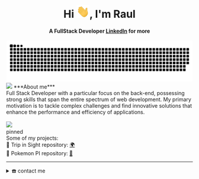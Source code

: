 <div align="center">
<h1 align="center">Hi <img width="35" src="https://github.com/1999AZZAR/1999AZZAR/blob/main/resources/img/waving.gif">, I'm Raul</h1>
<h4 align="center">A FullStack Developer <a href="https://www.linkedin.com/in/raúl-contreras-a0498724a" target="_blank">LinkedIn</a> for more</h4>
</div>

<div align="center">
<!--   <a href="https://1999azzar.github.io/1999AZZAR/"> -->
  <img  src="https://github.com/1999AZZAR/1999AZZAR/blob/main/resources/img/grid-snake.svg"
       alt="snake" /></a>
</div>

<div>
  <img src="https://media.giphy.com/media/ObNTw8Uzwy6KQ/giphy.gif" width="30px">&nbsp;***About me***
  <br>
  Full Stack Developer with a particular focus on the back-end, possessing strong skills that span the entire spectrum of web 
  development. My primary motivation is to tackle complex challenges and find innovative solutions that enhance the performance and 
  efficiency of applications.
</div>
<br>
<div>
  <img src="https://skillicons.dev/icons?i=html,css,js,git,mysql,nodejs,react,redux,ts" />
</div>

<div> 
  <a>pinned</a>
</div>

<div>
  Some of my projects: <br>
  📍 Trip in Sight repository: <a href="https://github.com/RaulCont/TripInSight_server">🌍</a> <br>
  📍 Pokemon PI repository: <a href="https:https://github.com/RaulCont/PI-Pokemon">🐯</a>  
</div>

-----
<details>
  <summary>☎️ contact me</summary>
<div>
  <samp>
    <h2 align="center">you can reach me by:</h2>
    <p align="center">
      <br/>
      <a href="https://www.linkedin.com/in/raúl-contreras-a0498724a/" target="blank"><img align="center"
         src="https://img.shields.io/badge/linkedin-%231DA1F2.svg?style=for-the-badge&logo=linkedin&logoColor=white"
         alt="azzar" height="30"/></a>
      <a href="mailto:ccontrerasvelasco@gmail.com" target="blank"><img align="center"
         src="https://img.shields.io/badge/gmail-EA4335.svg?style=for-the-badge&logo=gmail&logoColor=white"
         alt="azzar" height="30"/></a>
    </p>
  <p align="center">
      <a href="https://wa.me/+525624129448" target="blank"><img align="center"
         src="https://img.shields.io/badge/whatsapp-4B7F1.svg?style=for-the-badge&logo=whatsapp&logoColor=white"
         alt="azzar" height="30"/></a>
      <br>
    </p>
  </samp>
</div>
</details>

</details>
<br/>
</details> 

